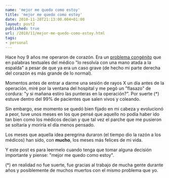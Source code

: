 ```yaml
---
name: 'mejor me quedo como estoy'
title: 'mejor me quedo como estoy'
date: 2010-11-28T21:13:00.004+01:00
layout: post2
published: true
url: /2010/11/mejor-me-quedo-como-estoy.html
tags: 
- personal
---
```


Hace hoy 9 años me operaron de corazón. Era un [problema congénito](http://www.texasheartinstitute.org/HIC/Topics_Esp/Cond/aseptal_sp.cfm) que en palabras textuales del médico "lo resolvía con una mano atada a la espalda" a pesar de que ya era un caso grave (de hecho mi parte derecha del corazón es más grande de lo normal).

  

Momentos antes de entrar a darme una sesión de rayos X un día antes de la operación, miré por la ventana del hospital y me pegó un "flasazo" de cordura: "y si mañana estiro las punteras en la operación?". Por suerte (\*) estuve dentro del 99% de pacientes que salen vivos y coleando.

  

Sin embargo, ese momento se quedó bien fijado en mi cabeza y evolucionó a peor, tuve unos meses en los que pensé que aquello no podía haber ido tan bien como los médicos decían y que tal vez el parche que me pusieron se soltaría y moriría el día menos pensado.

  

Los meses que aquella idea peregrina duraron (el tiempo dio la razón a los médicos) han sido, con **mucho**, los meses más felices de mi vida.

  

Y este post es para leermelo cuando tenga que tomar alguna decisión importante y piense: "mejor me quedo como estoy".

  

(\*) en realidad no fue suerte, fue gracias al trabajo de mucha gente durante años y posiblemente de muchos muertos con el mismo problema que yo.